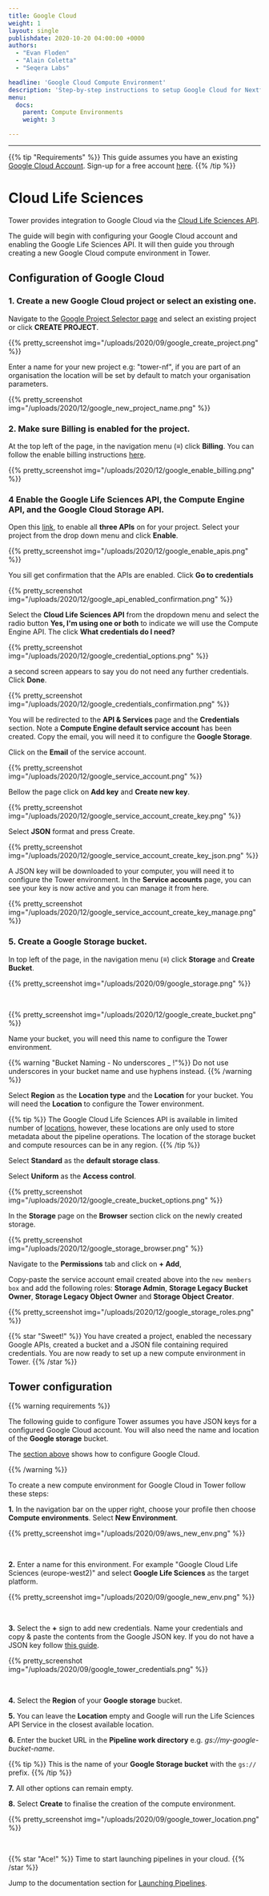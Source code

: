 ```yaml
---
title: Google Cloud
weight: 1
layout: single
publishdate: 2020-10-20 04:00:00 +0000
authors:
  - "Evan Floden"
  - "Alain Coletta"
  - "Seqera Labs"

headline: 'Google Cloud Compute Environment'
description: 'Step-by-step instructions to setup Google Cloud for Nextflow Tower.'
menu:
  docs:
    parent: Compute Environments
    weight: 3

---
```

---
{{% tip "Requirements" %}}
This guide assumes you have an existing [Google Cloud Account](https://console.cloud.google.com). Sign-up for a free account [here](https://cloud.google.com/).
{{% /tip %}}

# Cloud Life Sciences

Tower provides integration to Google Cloud via the [Cloud Life Sciences API](https://cloud.google.com/life-sciences/docs/reference/rest).

The guide will begin with configuring your Google Cloud account and enabling the Google Life Sciences API. It will then guide you through creating a new Google Cloud compute environment in Tower.

## Configuration of Google Cloud

### 1. Create a new Google Cloud project or select an existing one.

Navigate to the [Google Project Selector page](https://console.cloud.google.com/projectselector2) and select an existing project or click **CREATE PROJECT**.

{{% pretty_screenshot img="/uploads/2020/09/google_create_project.png" %}}

Enter a name for your new project e.g: "tower-nf", if you are part of an organisation the location will be set by default to match your organisation parameters.

{{% pretty_screenshot img="/uploads/2020/12/google_new_project_name.png" %}}

### 2. Make sure Billing is enabled for the project.

At the top left of the page, in the navigation menu (**≡**) click **Billing**. You can follow the enable billing instructions [here](https://cloud.google.com/billing/docs/how-to/modify-project).

{{% pretty_screenshot img="/uploads/2020/12/google_enable_billing.png" %}}


### 4 Enable the Google Life Sciences API, the Compute Engine API, and the Google Cloud Storage API.

Open this [link](https://console.cloud.google.com/flows/enableapi?apiid=lifesciences.googleapis.com%2Ccompute.googleapis.com%2Cstorage-api.googleapis.com), to enable all **three APIs** on for your project. Select your project from the drop down menu and click **Enable**.

{{% pretty_screenshot img="/uploads/2020/12/google_enable_apis.png" %}}

You sill get confirmation that the APIs are enabled. Click **Go to credentials**

{{% pretty_screenshot img="/uploads/2020/12/google_api_enabled_confirmation.png" %}}

Select the **Cloud Life Sciences API** from the dropdown menu and select the radio button **Yes, I'm using one or both** to indicate we will use the Compute Engine API. The click **What credentials do I need?**

{{% pretty_screenshot img="/uploads/2020/12/google_credential_options.png" %}}

a second screen appears to say you do not need any further credentials. Click **Done**.

{{% pretty_screenshot img="/uploads/2020/12/google_credentials_confirmation.png" %}}

You will be redirected to the **API & Services** page and the **Credentials** section. Note a **Compute Engine default service account** has been created. Copy the email, you will need it to configure the **Google Storage**.

Click on the **Email** of the service account.

{{% pretty_screenshot img="/uploads/2020/12/google_service_account.png" %}}

Bellow the page click on **Add key** and **Create new key**.

{{% pretty_screenshot img="/uploads/2020/12/google_service_account_create_key.png" %}}

Select **JSON** format and press Create.

{{% pretty_screenshot img="/uploads/2020/12/google_service_account_create_key_json.png" %}}

A JSON key will be downloaded to your computer, you will need it to configure the Tower environment. In the **Service accounts** page, you can see your key is now active and you can manage it from here.

{{% pretty_screenshot img="/uploads/2020/12/google_service_account_create_key_manage.png" %}}


### 5. Create a Google Storage bucket.

In top left of the page, in the navigation menu (**≡**) click **Storage** and **Create Bucket**.

{{% pretty_screenshot img="/uploads/2020/09/google_storage.png" %}}

<br>

{{% pretty_screenshot img="/uploads/2020/12/google_create_bucket.png" %}}

Name your bucket, you will need this name to configure the Tower environment.

{{% warning "Bucket Naming - No underscores _ !"%}}
Do not use underscores in your bucket name and use hyphens instead.
{{% /warning %}}

Select **Region** as the **Location type** and the **Location** for your bucket. You will need the **Location** to configure the Tower environment.

{{% tip %}}
The Google Cloud Life Sciences API is available in limited number of [locations](https://cloud.google.com/life-sciences/docs/concepts/locations), however, these locations are only used to store metadata about the pipeline operations. The location of the storage bucket and compute resources can be in any region.
{{% /tip %}}

Select **Standard** as the **default storage class**.

Select **Uniform** as the **Access control**.

{{% pretty_screenshot img="/uploads/2020/12/google_create_bucket_options.png" %}}

In the **Storage** page on the **Browser** section click on the newly created storage.

{{% pretty_screenshot img="/uploads/2020/12/google_storage_browser.png" %}}

Navigate to the **Permissions** tab and click on **+ Add**,

Copy-paste the service account email created above into the `new members box` and add the following roles: **Storage Admin**, **Storage Legacy Bucket Owner**, **Storage Legacy Object Owner** and **Storage Object Creator**.   

{{% pretty_screenshot img="/uploads/2020/12/google_storage_roles.png" %}}

{{% star "Sweet!" %}}
You have created a project, enabled the necessary Google APIs, created a bucket and a JSON file containing required credentials. You are now ready to set up a new compute environment in Tower.
{{% /star %}}

## Tower configuration

{{% warning requirements %}}

The following guide to configure Tower assumes you have JSON keys for a configured Google Cloud account. You will also need the name and location of the **Google storage** bucket.

The [section above](#configuration-of-google-cloud) shows how to configure Google Cloud.

{{% /warning %}}

To create a new compute environment for Google Cloud in Tower follow these steps:

**1.** In the navigation bar on the upper right, choose your profile then choose **Compute environments**. Select **New Environment**.

{{% pretty_screenshot img="/uploads/2020/09/aws_new_env.png" %}}

<br>

**2.** Enter a name for this environment. For example "Google Cloud Life Sciences (europe-west2)" and select **Google Life Sciences** as the target platform.

{{% pretty_screenshot img="/uploads/2020/09/google_new_env.png" %}}

<br>

**3.** Select the **+** sign to add new credentials. Name your credentials and copy & paste the contents from the Google JSON key. If you do not have a JSON key follow [this guide](#4-enable-the-google-life-sciences-api-the-compute-engine-api-and-the-google-cloud-storage-api).

{{% pretty_screenshot img="/uploads/2020/09/google_tower_credentials.png" %}}

<br>

**4.** Select the **Region** of your **Google storage** bucket.

**5.** You can leave the **Location** empty and Google will run the Life Sciences API Service in the closest available location.

**6.** Enter the bucket URL in the **Pipeline work directory** e.g. *gs://my-google-bucket-name*.

{{% tip %}}
This is the name of your **Google Storage bucket** with the `gs://` prefix.
{{% /tip %}}

**7.** All other options can remain empty.

**8.** Select **Create** to finalise the creation of the compute environment.

{{% pretty_screenshot img="/uploads/2020/09/google_tower_location.png" %}}

<br>

{{% star "Ace!" %}}
Time to start launching pipelines in your cloud.
{{% /star %}}

Jump to the documentation section for [Launching Pipelines](/docs/launch/overview/).
